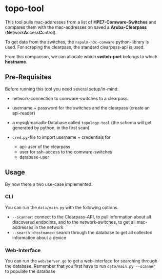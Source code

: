 # topo-tool
This tool pulls mac-addresses from a list of **HPE7-Comware-Switches** 
and compares them with the mac-addresses on saved a **Aruba-Clearpass** (**N**etwork**A**ccess**C**ontrol).

To get data from the switches, the `napalm-h3c-comware` python-library is used. 
For scraping the clearpass, the standard clearpass-api is used.

From this comparison, we can allocate which **switch-port** belongs to which **hostname**.

## Pre-Requisites
Before running this tool you need several setup/in-mind:

- network-connection to comware-switches to a clearpass

- username + password for the switches and the clearpass (create an api-reader)

- a mysql/mariadb-Database called `topology-tool` (the schema will get generated by python, in the first scan)

- `cred.py`-file to import username + credentials for 
    - api-user of the clearpass
    - user for ssh-access to the comware-switches
    - database-user

## Usage
By now there a two use-case implemented.
### CLI
You can run the `data/main.py` with the following options.
- `--scanner`: connect to the Clearpass-API, to pull information about all discovered endpoints, and to the network-switches, to get all mac-addresses in the network
- `--search <hostname>`: search through the database to get all collected information about a device

### Web-Interface
You can run the `web/server.go` to get a web-interface for searching through the database. Remember that you first have to run `data/main.py --scanner` to populate the database